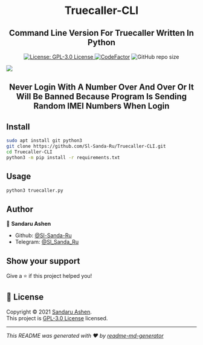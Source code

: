 <h1 align="center">Truecaller-CLI</h1>
<h2 align="center">Command Line Version For Truecaller Written In Python</h2>
<p align="center">
  <a href="https://raw.githubusercontent.com/Sl-Sanda-Ru/Truecaller-CLI/main/LICENSE" target="_blank">
    <img alt="License: GPL-3.0 License" src="https://img.shields.io/github/license/Sl-Sanda-Ru/Truecaller-CLI?color=success" />
  </a>
  <a href="https://www.codefactor.io/repository/github/sl-sanda-ru/truecaller-cli"><img src="https://www.codefactor.io/repository/github/sl-sanda-ru/truecaller-cli/badge" alt="CodeFactor" /></a>
  <img alt="GitHub repo size" src="https://img.shields.io/github/repo-size/Sl-Sanda-Ru/Truecaller-CLI?color=green">
</p>
<img src="https://user-images.githubusercontent.com/68476573/133642083-a5396fdc-69b8-4d3d-99fc-39e1ffe4fef8.jpg"></img>
<h2 align="center"> Never Login With A Number Over And Over Or It Will Be Banned Because Program Is Sending Random IMEI Numbers When Login</h2>

## Install

```sh
sudo apt install git python3
git clone https://github.com/Sl-Sanda-Ru/Truecaller-CLI.git
cd Truecaller-CLI
python3 -m pip install -r requirements.txt
```

## Usage

```sh
python3 truecaller.py
```

## Author

👤 **Sandaru Ashen**

* Github: [@Sl-Sanda-Ru](https://github.com/Sl-Sanda-Ru)
* Telegram: [@Sl_Sanda_Ru](https://t.me/Sl_Sanda_Ru)


## Show your support

Give a ⭐️ if this project helped you!

## 📝 License

Copyright © 2021 [Sandaru Ashen](https://github.com/Sl-Sanda-Ru).<br />
This project is [GPL-3.0 License](https://raw.githubusercontent.com/Sl-Sanda-Ru/Truecaller-CLI/main/LICENSE) licensed.

***
_This README was generated with ❤️ by [readme-md-generator](https://github.com/kefranabg/readme-md-generator)_
